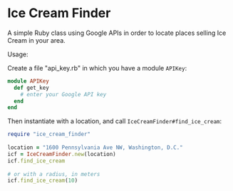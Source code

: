 Ice Cream Finder
================

A simple Ruby class using Google APIs in order to locate places selling Ice Cream in your area. 

Usage:

Create a file "api_key.rb" in which you have a module `APIKey`:

```ruby
module APIKey
  def get_key
    # enter your Google API key
  end
end
```

Then instantiate with a location, and call `IceCreamFinder#find_ice_cream`:

```ruby
require "ice_cream_finder"
        
location = "1600 Pennsylvania Ave NW, Washington, D.C."
icf = IceCreamFinder.new(location)
icf.find_ice_cream
        
# or with a radius, in meters
icf.find_ice_cream(10)
```

